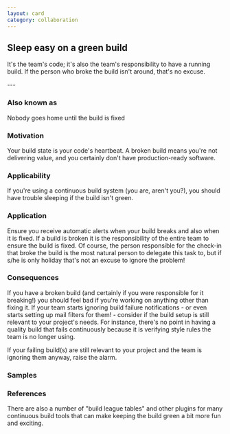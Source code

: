 ```yaml
---
layout: card
category: collaboration
---
```

Sleep easy on a green build
---
<p>It's the team's code; it's also the team's responsibility to have a running build. If the person who broke the build isn't around, that's no excuse.</p>
---

### Also known as

Nobody goes home until the build is fixed

### Motivation

Your build state is your code's heartbeat. A broken build means you're not delivering value, and you certainly don't have production-ready software.

### Applicability

If you're using a continuous build system (you are, aren't you?), you should have trouble sleeping if the build isn't green.

### Application

Ensure you receive automatic alerts when your build breaks and also when it is fixed. If a build is broken it is the responsibility of the entire team to ensure the build is fixed. Of course, the person responsible for the check-in that broke the build is the most natural person to delegate this task to, but if s/he is only holiday that's not an excuse to ignore the problem!

### Consequences

If you have a broken build (and certainly if you were responsible for it breaking!) you should feel bad if you're working on anything other than fixing it. If your team starts ignoring build failure notifications - or even starts setting up mail filters for them! - consider if the build setup is still relevant to your project's needs. For instance, there's no point in having a quality build that fails continuously because it is verifying style rules the team is no longer using.

If your failing build(s) are still relevant to your project and the team is ignoring them anyway, raise the alarm.

### Samples

### References

There are also a number of "build league tables" and other plugins for many continuous build tools that can make keeping the build green a bit more fun and exciting.


